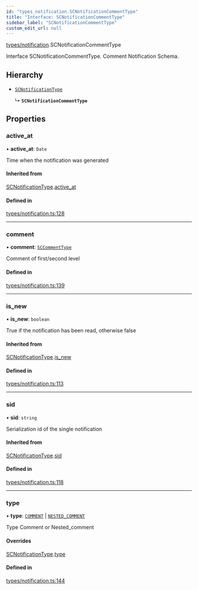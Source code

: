 ```yaml
---
id: "types_notification.SCNotificationCommentType"
title: "Interface: SCNotificationCommentType"
sidebar_label: "SCNotificationCommentType"
custom_edit_url: null
---
```


[types/notification](../modules/types_notification.md).SCNotificationCommentType

Interface SCNotificationCommentType.
Comment Notification Schema.

## Hierarchy

- [`SCNotificationType`](types_notification.SCNotificationType.md)

  ↳ **`SCNotificationCommentType`**

## Properties

### active\_at

• **active\_at**: `Date`

Time when the notification was generated

#### Inherited from

[SCNotificationType](types_notification.SCNotificationType.md).[active_at](types_notification.SCNotificationType.md#active_at)

#### Defined in

[types/notification.ts:128](https://github.com/selfcommunity/community-ui/blob/a7bfc2b/packages/sc-core/src/types/notification.ts#L128)

___

### comment

• **comment**: [`SCCommentType`](types_comment.SCCommentType.md)

Comment of first/second level

#### Defined in

[types/notification.ts:139](https://github.com/selfcommunity/community-ui/blob/a7bfc2b/packages/sc-core/src/types/notification.ts#L139)

___

### is\_new

• **is\_new**: `boolean`

True if the notification has been read, otherwise false

#### Inherited from

[SCNotificationType](types_notification.SCNotificationType.md).[is_new](types_notification.SCNotificationType.md#is_new)

#### Defined in

[types/notification.ts:113](https://github.com/selfcommunity/community-ui/blob/a7bfc2b/packages/sc-core/src/types/notification.ts#L113)

___

### sid

• **sid**: `string`

Serialization id of the single notification

#### Inherited from

[SCNotificationType](types_notification.SCNotificationType.md).[sid](types_notification.SCNotificationType.md#sid)

#### Defined in

[types/notification.ts:118](https://github.com/selfcommunity/community-ui/blob/a7bfc2b/packages/sc-core/src/types/notification.ts#L118)

___

### type

• **type**: [`COMMENT`](../enums/types_notification.SCNotificationTypologyType.md#comment) \| [`NESTED_COMMENT`](../enums/types_notification.SCNotificationTypologyType.md#nested_comment)

Type Comment or Nested_comment

#### Overrides

[SCNotificationType](types_notification.SCNotificationType.md).[type](types_notification.SCNotificationType.md#type)

#### Defined in

[types/notification.ts:144](https://github.com/selfcommunity/community-ui/blob/a7bfc2b/packages/sc-core/src/types/notification.ts#L144)
